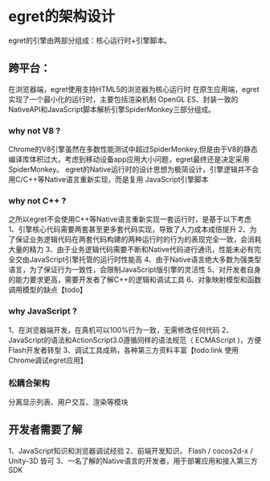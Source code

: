 egret的架构设计
==========================


egret的引擎由两部分组成：核心运行时+引擎脚本。

跨平台：
--------------
在浏览器端，egret使用支持HTML5的浏览器为核心运行时
在原生应用端，egret实现了一个最小化的运行时，主要包括渲染机制 OpenGL ES、封装一致的NativeAPI和JavaScript脚本解析引擎SpiderMonkey三部分组成。

### why not V8 ?

Chrome的V8引擎虽然在多数性能测试中超过SpiderMonkey,但是由于V8的静态编译库体积过大，考虑到移动设备app应用大小问题，egret最终还是决定采用SpiderMonkey。
egret的Native运行时的设计思想为极简设计，引擎逻辑并不会用C/C++等Native语言重新实现，而是复用 JavaScript引擎脚本

### why not C++ ?
之所以egret不会使用C++等Native语言重新实现一套运行时，是基于以下考虑
1、引擎核心代码需要两套甚至更多套代码实现，导致了人力成本成倍提升
2、为了保证业务逻辑代码在两套代码构建的两种运行时的行为的表现完全一致，会消耗大量的精力
3、由于业务逻辑代码需要不断和Native代码进行通讯，性能未必有完全交由JavaScript引擎托管的运行时性能高
4、由于Native语言绝大多数为强类型语言，为了保证行为一致性，会限制JavaScript版引擎的灵活性
5、对开发者自身的能力要求更高，需要开发者了解C++的逻辑和调试工具
6、对象映射模型和函数调用模型的缺点【todo】

### why JavaScript ?
1、在浏览器端开发，在真机可以100%行为一致，无需修改任何代码
2、JavaScript的语法和ActionScript3.0遵循同样的语法规范（ ECMAScript )，方便Flash开发者转型
3、调试工具成熟，各种第三方资料丰富【todo:link 使用Chrome调试egret应用】


### 松耦合架构
分离显示列表、用户交互、渲染等模块

开发者需要了解
-----------------
1、JavaScript知识和浏览器调试经验
2、前端开发知识， Flash / cocos2d-x / Unity-3D 皆可
3、一名了解的Native语言的开发者，用于部署应用和接入第三方SDK
